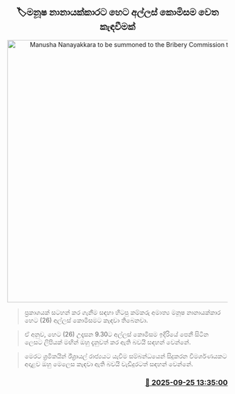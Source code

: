 <p align='center'><b><h2 align='center' title='Manusha Nanayakkara to be summoned to the Bribery Commission tomorrow'>🏷මනූෂ නානායක්කාරට හෙට අල්ලස් කොමිසම වෙත කැඳවීමක්</h2></b></p>
<p align='center'><img src='https://helakuru.sgp1.cdn.digitaloceanspaces.com/esana/images/lib/manusha-nanayakkara-jkl-j.jpg' width='600' alt='Manusha Nanayakkara to be summoned to the Bribery Commission tomorrow'></p>

> ප්‍රකාශයක් සටහන් කර ගැනීම සඳහා හිටපු කම්කරු අමාත්‍ය මනූෂ නානායක්කාර හෙට (26) අල්ලස් කොමිසමට කැඳවා තිබෙනවා.

> ඒ අනුව, හෙට (26) උදෑසන 9.30ට අල්ලස් කොමිසම ඉදිරියේ පෙනී සිටින ලෙසට ලිපියක් මඟින් ඔහු දැනුවත් කර ඇති බවයි සඳහන් වෙන්නේ.

> මෙරට ශ්‍රමිකයින් ඊ්ශ්‍රායල් රාජ්‍යයට යැවීම සම්බන්ධයෙන් සිදුකරන විමර්ශණයකට අදාළව ඔහු මෙලෙස කැඳවා ඇති බවයි වැඩිදුරටත් සඳහන් වෙන්නේ.



<h3 align='right'><a href='https://www.helakuru.lk/esana/p/113961/'>📅 2025-09-25 13:35:00</a></h3>
